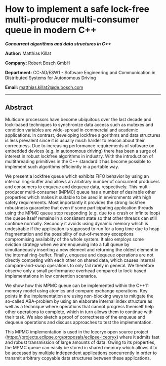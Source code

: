 How to implement a safe lock-free multi-producer multi-consumer queue in modern C++
==============

***Concurrent algorithms and data structures in C++***

**Author:** Matthias Killat

**Company:** Robert Bosch GmbH

**Department:** CC-AD/ESW1 - Software Engineering and Communication in Distributed Systems for Autonomous Driving

**Email:** matthias.killat2@de.bosch.com

--------------

## Abstract

Multicore processors have become ubiquitous over the last decade and lock-based techniques to synchronize data access such as mutexes and condition variables 
are wide-spread in commercial and academic applications. In contrast, developing lockfree algorithms and data structures is less prevalent since it is usually 
much harder to reason about their correctness. Due to increasing performance requirements of software on embedded devices (e.g. in autonomous driving) there 
has been a surge of interest in robust lockfree algorithms in industry. With the introduction of multithreading primitives in the C++ standard it has become 
possible to implement such algorithms efficiently in a portable way. 

We present a lockfree queue which exhibits FIFO behavior by using an internal ring-buffer and allows an arbitrary number of concurrent producers and consumers 
to enqueue and dequeue data, respectively. This multi-producer multi-consumer (MPMC) queue has a number of desirable other properties which makes it suitable 
to be used in environments with high safety requirements. Most importantly it provides the strong lockfree robustness guarantee that even if some participating 
application threads using the MPMC queue stop responding (e.g. due to a crash or infinite loop) the queue itself remains in a consistent state so that other
threads can still continue normally. Secondly it avoids using dynamic memory which is undesirable if the application is supposed to run for a long time due to
heap fragmentation and the possibility of out-of-memory exceptions compromising availablity of the whole system. It also employs some eviction strategy when 
we are enqueuing into a full queue by simultaneously inserting a new element and returning the oldest element in the internal ring-buffer. 
Finally, enqueue and dequeue operations are not directly competing with each other on shared data, which causes internal compare-and-swap operations to only 
fail rarely in general. We therefore observe only a small performance overhead compared to lock-based implementations in low contention scenarios.

We show how this MPMC queue can be implemented within the C++11 memory model using atomics and compare exchange operations. Key points in the implementation
are using non-blocking ways to mitigate the so-called ABA-problem by using an elaborate internal index structure as well as a technique where operations that 
cannot progress themself help other operations to complete, which in turn allows them to continue with their task.
We also sketch a proof of correctness of the enqueue and dequeue operations and discuss approaches to test the implementation.

This MPMC implementation is used in the Iceoryx open source project (https://projects.eclipse.org/proposals/eclipse-iceoryx) where it admits fast and robust
transmission of large amounts of data. Owing to its properties, the MPMC queue can easily be stored in shared memory which allows it to be accessed by multiple 
independent applications concurrently in order to transmit arbitrary copyable data structures between these applications.

